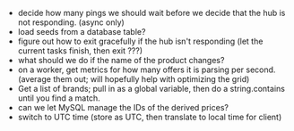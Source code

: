 ﻿- decide how many pings we should wait before we decide that the hub is not responding. (async only)
- load seeds from a database table?
- figure out how to exit gracefully if the hub isn't responding (let the current tasks finish, then exit ???)
- what should we do if the name of the product changes?
- on a worker, get metrics for how many offers it is parsing per second. (average them out; will hopefully help with optimizing the grid)
- Get a list of brands; pull in as a global variable, then do a string.contains until you find a match.
- can we let MySQL manage the IDs of the derived prices?
- switch to UTC time (store as UTC, then translate to local time for client)